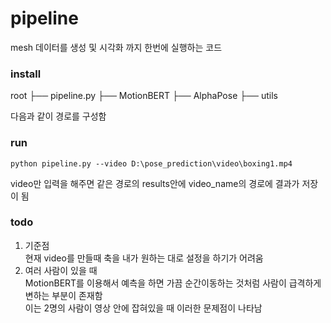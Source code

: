 # pipeline

mesh 데이터를 생성 및 시각화 까지 한번에 실행하는 코드

### install
root
├── pipeline.py
├── MotionBERT
├── AlphaPose
├── utils

다음과 같이 경로를 구성함

### run

```
python pipeline.py --video D:\pose_prediction\video\boxing1.mp4
```
video만 입력을 해주면 같은 경로의 results안에 video_name의 경로에 결과가 저장이 됨

### todo

1. 기준점  
현재 video를 만들때 축을 내가 원하는 대로 설정을 하기가 어려움  
2. 여러 사람이 있을 때  
MotionBERT를 이용해서 예측을 하면 가끔 순간이동하는 것처럼 사람이 급격하게 변하는 부분이 존재함   
이는 2명의 사람이 영상 안에 잡혀있을 때 이러한 문제점이 나타남  